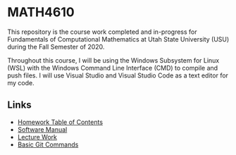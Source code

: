 # MATH4610
This repository is the course work completed and in-progress for Fundamentals of Computational Mathematics at Utah State University (USU) during the Fall Semester of 2020.

Throughout this course, I will be using the Windows Subsystem for Linux (WSL) with the Windows Command Line Interface (CMD) to compile and push files. I will
use Visual Studio and Visual Studio Code as a text editor for my code.

## Links
* [Homework Table of Contents](https://github.com/jpoll962/math4610/blob/master/hw_toc/hw_toc.md)
* [Software Manual](https://github.com/jpoll962/math4610/blob/master/hw_toc/SoftwareManual/SoftwareManual.md)
* [Lecture Work](https://github.com/jpoll962/math4610/blob/master/lecture_work/lecture_work.md)
* [Basic Git Commands](https://github.com/jpoll962/math4610/blob/master/How_To_Git.txt)
